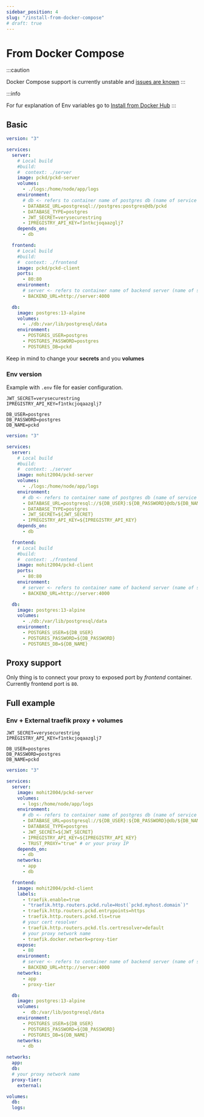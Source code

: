 ```yaml
---
sidebar_position: 4
slug: "/install-from-docker-compose"
# draft: true
---
```


# From Docker Compose

:::caution

Docker Compose support is currently unstable and [issues are known](https://github.com/PckdHq/Pckd/issues/34)
:::

:::info

For fur explanation of Env variables go to [Install from Docker Hub](/install-from-dockerhub)
:::

## Basic
```yaml
version: "3"

services:
  server:
    # Local build
    #build:
    #  context: ./server
    image: pckd/pckd-server
    volumes:
      - ./logs:/home/node/app/logs
    environment:
      # db <- refers to container name of postgres db (name of service in compose)
      - DATABASE_URL=postgresql://postgres:postgres@db/pckd
      - DATABASE_TYPE=postgres
      - JWT_SECRET=verysecurestring
      - IPREGISTRY_API_KEY=f1ntkcjoqaazglj7
    depends_on:
      - db

  frontend:
    # Local build
    #build:
    #  context: ./frontend
    image: pckd/pckd-client
    ports:
      - 80:80
    environment:
      # server <- refers to container name of backend server (name of service in compose)
      - BACKEND_URL=http://server:4000

  db:
    image: postgres:13-alpine
    volumes:
      - ./db:/var/lib/postgresql/data
    environment:
      - POSTGRES_USER=postgres
      - POSTGRES_PASSWORD=postgres
      - POSTGRES_DB=pckd
```

Keep in mind to change your **secrets** and you **volumes**

### Env version

Example with `.env` file for easier configuration.

```env
JWT_SECRET=verysecurestring
IPREGISTRY_API_KEY=f1ntkcjoqaazglj7

DB_USER=postgres
DB_PASSWORD=postgres
DB_NAME=pckd
```

```yaml
version: "3"

services:
  server:
    # Local build
    #build:
    #  context: ./server
    image: mohit2004/pckd-server
    volumes:
      - ./logs:/home/node/app/logs
    environment:
      # db <- refers to container name of postgres db (name of service in compose)
      - DATABASE_URL=postgresql://${DB_USER}:${DB_PASSWORD}@db/${DB_NAME}
      - DATABASE_TYPE=postgres
      - JWT_SECRET=${JWT_SECRET}
      - IPREGISTRY_API_KEY=${IPREGISTRY_API_KEY}
    depends_on:
      - db

  frontend:
    # Local build
    #build:
    #  context: ./frontend
    image: mohit2004/pckd-client
    ports:
      - 80:80
    environment:
      # server <- refers to container name of backend server (name of service in compose)
      - BACKEND_URL=http://server:4000

  db:
    image: postgres:13-alpine
    volumes:
      - ./db:/var/lib/postgresql/data
    environment:
      - POSTGRES_USER=${DB_USER}
      - POSTGRES_PASSWORD=${DB_PASSWORD}
      - POSTGRES_DB=${DB_NAME}
```


## Proxy support

Only thing is to connect your proxy to exposed port by *frontend* container. Currently frontend port is `80`.


## Full example

### Env + External traefik proxy + volumes

```env
JWT_SECRET=verysecurestring
IPREGISTRY_API_KEY=f1ntkcjoqaazglj7

DB_USER=postgres
DB_PASSWORD=postgres
DB_NAME=pckd
```

```yaml
version: "3"

services:
  server:
    image: mohit2004/pckd-server
    volumes:
      - logs:/home/node/app/logs
    environment:
      # db <- refers to container name of postgres db (name of service in compose)
      - DATABASE_URL=postgresql://${DB_USER}:${DB_PASSWORD}@db/${DB_NAME}
      - DATABASE_TYPE=postgres
      - JWT_SECRET=${JWT_SECRET}
      - IPREGISTRY_API_KEY=${IPREGISTRY_API_KEY}
      - TRUST_PROXY="true" # or your proxy IP
    depends_on:
      - db
    networks:
      - app
      - db

  frontend:
    image: mohit2004/pckd-client
    labels:
      - traefik.enable=true
      - "traefik.http.routers.pckd.rule=Host(`pckd.myhost.domain`)"
      - traefik.http.routers.pckd.entrypoints=https
      - traefik.http.routers.pckd.tls=true
      # your cert resolver
      - traefik.http.routers.pckd.tls.certresolver=default
      # your proxy network name
      - traefik.docker.network=proxy-tier
    expose:
      - 80
    environment:
      # server <- refers to container name of backend server (name of service in compose)
      - BACKEND_URL=http://server:4000
    networks:
      - app
      - proxy-tier

  db:
    image: postgres:13-alpine
    volumes:
      -  db:/var/lib/postgresql/data
    environment:
      - POSTGRES_USER=${DB_USER}
      - POSTGRES_PASSWORD=${DB_PASSWORD}
      - POSTGRES_DB=${DB_NAME}
    networks:
      - db

networks:
  app:
  db:
  # your proxy network name
  proxy-tier:
    external:

volumes:
  db:
  logs:

```




